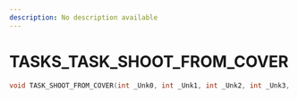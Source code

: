 ```yaml
---
description: No description available 
---
```


# TASKS\_TASK_SHOOT_FROM_COVER

```cpp
void TASK_SHOOT_FROM_COVER(int _Unk0, int _Unk1, int _Unk2, int _Unk3, int _Unk4);
```